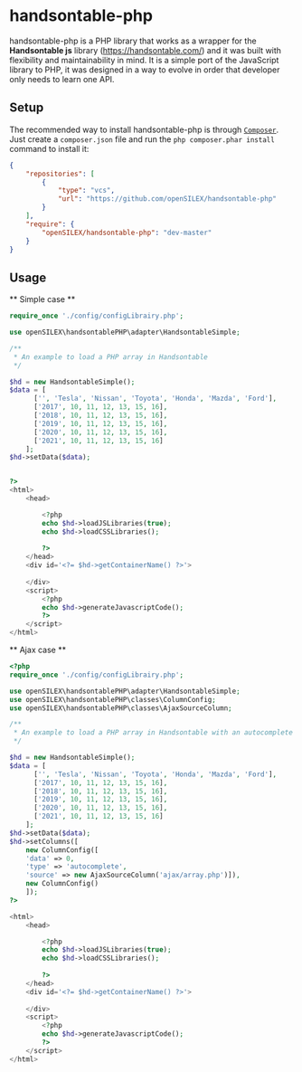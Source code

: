 handsontable-php
=============

handsontable-php is a PHP library that works as a wrapper for the **Handsontable js** library (https://handsontable.com/) and it was built with flexibility and maintainability in mind.
It is a simple port of the JavaScript library to PHP, it was designed in a way to evolve in order that developer only needs to learn one API.


Setup
-----

The recommended way to install handsontable-php is through  [`Composer`](http://getcomposer.org). Just create a ``composer.json`` file and run the ``php composer.phar install`` command to install it:
```json
{
    "repositories": [
        {
            "type": "vcs",
            "url": "https://github.com/openSILEX/handsontable-php"
        }
    ],
    "require": {
        "openSILEX/handsontable-php": "dev-master"
    }
}
```

Usage
-----

** Simple case **

```php
require_once './config/configLibrairy.php';

use openSILEX\handsontablePHP\adapter\HandsontableSimple;

/**
 * An example to load a PHP array in Handsontable
 */

$hd = new HandsontableSimple();
$data = [
      ['', 'Tesla', 'Nissan', 'Toyota', 'Honda', 'Mazda', 'Ford'],
      ['2017', 10, 11, 12, 13, 15, 16],
      ['2018', 10, 11, 12, 13, 15, 16],
      ['2019', 10, 11, 12, 13, 15, 16],
      ['2020', 10, 11, 12, 13, 15, 16],
      ['2021', 10, 11, 12, 13, 15, 16]
    ];
$hd->setData($data);


?>
<html>
    <head>

        <?php
        echo $hd->loadJSLibraries(true);
        echo $hd->loadCSSLibraries();
        
        ?>
    </head>
    <div id='<?= $hd->getContainerName() ?>'>
        
    </div>
    <script>
        <?php
        echo $hd->generateJavascriptCode();
        ?>
    </script>
</html>

```
** Ajax case **

```php
<?php
require_once './config/configLibrairy.php';

use openSILEX\handsontablePHP\adapter\HandsontableSimple;
use openSILEX\handsontablePHP\classes\ColumnConfig;
use openSILEX\handsontablePHP\classes\AjaxSourceColumn;

/**
 * An example to load a PHP array in Handsontable with an autocomplete column create from an ajax source
 */

$hd = new HandsontableSimple();
$data = [
      ['', 'Tesla', 'Nissan', 'Toyota', 'Honda', 'Mazda', 'Ford'],
      ['2017', 10, 11, 12, 13, 15, 16],
      ['2018', 10, 11, 12, 13, 15, 16],
      ['2019', 10, 11, 12, 13, 15, 16],
      ['2020', 10, 11, 12, 13, 15, 16],
      ['2021', 10, 11, 12, 13, 15, 16]
    ];
$hd->setData($data);
$hd->setColumns([
    new ColumnConfig([
    'data' => 0,
    'type' => 'autocomplete',
    'source' => new AjaxSourceColumn('ajax/array.php')]),
    new ColumnConfig()
    ]);
?>

<html>
    <head>

        <?php
        echo $hd->loadJSLibraries(true);
        echo $hd->loadCSSLibraries();
        
        ?>
    </head>
    <div id='<?= $hd->getContainerName() ?>'>
        
    </div>
    <script>
        <?php
        echo $hd->generateJavascriptCode();
        ?>
    </script>
</html>
```
